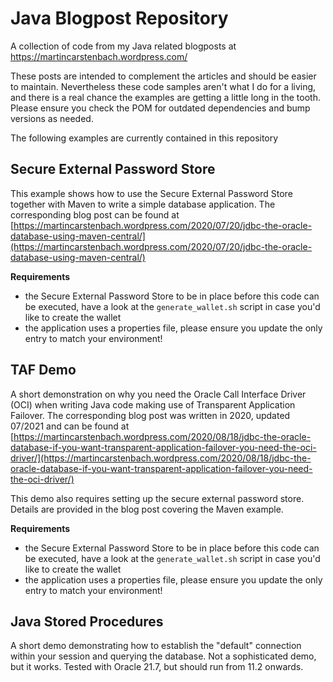 # Java Blogpost Repository

A collection of code from my Java related blogposts at https://martincarstenbach.wordpress.com/

These posts are intended to complement the articles and should be easier to maintain. Nevertheless these code samples aren't what I do for a living, and there is a real chance the examples are getting a little long in the tooth. Please ensure you check the POM for outdated dependencies and bump versions as needed. 

The following examples are currently contained in this repository

## Secure External Password Store

This example shows how to use the Secure External Password Store together with Maven to write a simple database application. The corresponding blog post can be found at [https://martincarstenbach.wordpress.com/2020/07/20/jdbc-the-oracle-database-using-maven-central/](https://martincarstenbach.wordpress.com/2020/07/20/jdbc-the-oracle-database-using-maven-central/)

**Requirements**

- the Secure External Password Store to be in place before this code can be executed, have a look at the `generate_wallet.sh` script in case you'd like to create the wallet
- the application uses a properties file, please ensure you update the only entry to match your environment!

## TAF Demo

A short demonstration on why you need the Oracle Call Interface Driver (OCI) when writing Java code making use of Transparent Application Failover. The corresponding blog post was written in 2020, updated 07/2021 and can be found at [https://martincarstenbach.wordpress.com/2020/08/18/jdbc-the-oracle-database-if-you-want-transparent-application-failover-you-need-the-oci-driver/](https://martincarstenbach.wordpress.com/2020/08/18/jdbc-the-oracle-database-if-you-want-transparent-application-failover-you-need-the-oci-driver/)

This demo also requires setting up the secure external password store. Details are provided in the blog post covering the Maven example.

**Requirements**

- the Secure External Password Store to be in place before this code can be executed, have a look at the `generate_wallet.sh` script in case you'd like to create the wallet
- the application uses a properties file, please ensure you update the only entry to match your environment!

## Java Stored Procedures

A short demo demonstrating how to establish the "default" connection within your session and querying the database. Not a sophisticated demo, but it works. Tested with Oracle 21.7, but should run from 11.2 onwards.